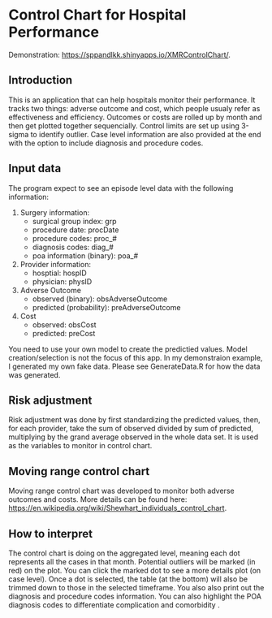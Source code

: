 # Control Chart for Hospital Performance

Demonstration: https://sppandlkk.shinyapps.io/XMRControlChart/.

## Introduction
This is an application that can help hospitals monitor their performance. It tracks two things: adverse outcome and cost, which people usualy refer as effectiveness and efficiency. Outcomes or costs are rolled up by month and then get plotted together sequencially. Control limits are set up using 3-sigma to identify outlier. Case level information are also provided at the end with the option to include diagnosis and procedure codes.

## Input data
The program expect to see an episode level data with the following information:
1. Surgery information: 
    * surgical group index: grp
    * procedure date: procDate
    * procedure codes: proc_#
    * diagnosis codes: diag_#
    * poa information (binary): poa_#
2. Provider information: 
    * hosptial: hospID
    * physician: physID
3. Adverse Outcome
    * observed (binary): obsAdverseOutcome
    * predicted (probability): preAdverseOutcome
4. Cost
    * observed: obsCost
    * predicted: preCost

You need to use your own model to create the predictied values. Model creation/selection is not the focus of this app. In my demonstraion example, I generated my own fake data. Please see GenerateData.R for how the data was generated.
    
## Risk adjustment
Risk adjustment was done by first standardizing the predicted values, then, for each provider, take the sum of observed divided by sum of predicted, multiplying by the grand average observed in the whole data set. It is used as the variables to monitor in control chart.

## Moving range control chart
Moving range control chart was developed to monitor both adverse outcomes and costs. More details can be found here: https://en.wikipedia.org/wiki/Shewhart_individuals_control_chart.

## How to interpret
The control chart is doing on the aggregated level, meaning each dot represents all the cases in that month. Potential outliers will be marked (in red) on the plot. You can click the marked dot to see a more details plot (on case level). Once a dot is selected, the table (at the bottom) will also be trimmed down to those in the selected timeframe. You also also print out the diagnosis and procedure codes information. You can also highlight the POA diagnosis codes to differentiate complication and comorbidity .
